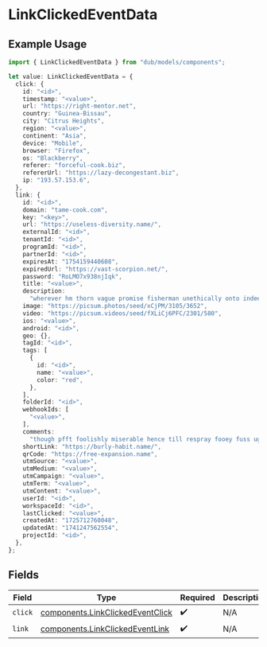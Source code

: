 # LinkClickedEventData

## Example Usage

```typescript
import { LinkClickedEventData } from "dub/models/components";

let value: LinkClickedEventData = {
  click: {
    id: "<id>",
    timestamp: "<value>",
    url: "https://right-mentor.net",
    country: "Guinea-Bissau",
    city: "Citrus Heights",
    region: "<value>",
    continent: "Asia",
    device: "Mobile",
    browser: "Firefox",
    os: "Blackberry",
    referer: "forceful-cook.biz",
    refererUrl: "https://lazy-decongestant.biz",
    ip: "193.57.153.6",
  },
  link: {
    id: "<id>",
    domain: "tame-cook.com",
    key: "<key>",
    url: "https://useless-diversity.name/",
    externalId: "<id>",
    tenantId: "<id>",
    programId: "<id>",
    partnerId: "<id>",
    expiresAt: "1754159440608",
    expiredUrl: "https://vast-scorpion.net/",
    password: "RoLMO7x938njIqk",
    title: "<value>",
    description:
      "wherever hm thorn vague promise fisherman unethically onto indeed yum",
    image: "https://picsum.photos/seed/xCjPM/3105/3652",
    video: "https://picsum.videos/seed/fXLiCj6PFC/2301/580",
    ios: "<value>",
    android: "<id>",
    geo: {},
    tagId: "<id>",
    tags: [
      {
        id: "<id>",
        name: "<value>",
        color: "red",
      },
    ],
    folderId: "<id>",
    webhookIds: [
      "<value>",
    ],
    comments:
      "though pfft foolishly miserable hence till respray fooey fuss ugh swing",
    shortLink: "https://burly-habit.name/",
    qrCode: "https://free-expansion.name",
    utmSource: "<value>",
    utmMedium: "<value>",
    utmCampaign: "<value>",
    utmTerm: "<value>",
    utmContent: "<value>",
    userId: "<id>",
    workspaceId: "<id>",
    lastClicked: "<value>",
    createdAt: "1725712760048",
    updatedAt: "1741247562554",
    projectId: "<id>",
  },
};
```

## Fields

| Field                                                                                | Type                                                                                 | Required                                                                             | Description                                                                          |
| ------------------------------------------------------------------------------------ | ------------------------------------------------------------------------------------ | ------------------------------------------------------------------------------------ | ------------------------------------------------------------------------------------ |
| `click`                                                                              | [components.LinkClickedEventClick](../../models/components/linkclickedeventclick.md) | :heavy_check_mark:                                                                   | N/A                                                                                  |
| `link`                                                                               | [components.LinkClickedEventLink](../../models/components/linkclickedeventlink.md)   | :heavy_check_mark:                                                                   | N/A                                                                                  |